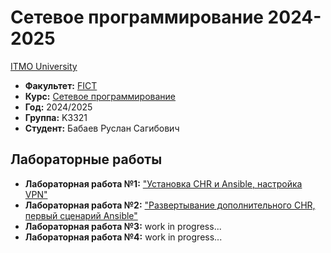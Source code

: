 # Сетевое программирование 2024-2025
[ITMO University](https://itmo.ru/ru/)

* **Факультет:** [FICT](https://fict.itmo.ru)
* **Курс:** [Сетевое программирование](https://github.com/itmo-ict-faculty/network-programming)
* **Год:** 2024/2025
* **Группа:** K3321
* **Студент:** Бабаев Руслан Сагибович

## Лабораторные работы

* **Лабораторная работа №1:** ["Установка CHR и Ansible, настройка VPN"](https://github.com/Jesusya-26/2024_2025-network_programming-k3321-babayev_r_s/tree/main/lab_1)
* **Лабораторная работа №2:** ["Развертывание дополнительного CHR, первый сценарий Ansible"](https://github.com/Jesusya-26/2024_2025-network_programming-k3321-babayev_r_s/tree/main/lab_2)
* **Лабораторная работа №3:** work in progress...
* **Лабораторная работа №4:** work in progress...
